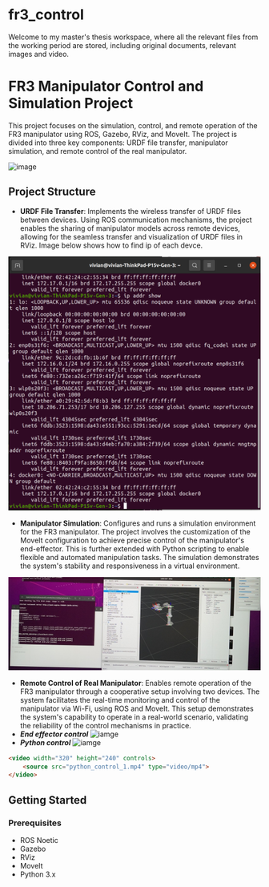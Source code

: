 # fr3_control
Welcome to my master's thesis workspace, where all the relevant files from the working period are stored, including original documents, relevant images and video.

# FR3 Manipulator Control and Simulation Project

This project focuses on the simulation, control, and remote operation of the FR3 manipulator using ROS, Gazebo, RViz, and MoveIt. The project is divided into three key components: URDF file transfer, manipulator simulation, and remote control of the real manipulator.

![image](https://github.com/Jcheems/fr3_control/blob/main/fr3.gif)
## Project Structure

- **URDF File Transfer**: Implements the wireless transfer of URDF files between devices. Using ROS communication mechanisms, the project enables the sharing of manipulator models across remote devices, allowing for the seamless transfer and visualization of URDF files in RViz. Image below shows how to find ip of each devce.

![iamge](https://github.com/Jcheems/fr3_control/blob/main/find%20ip%20of%20each%20device.png)

- **Manipulator Simulation**: Configures and runs a simulation environment for the FR3 manipulator. The project involves the customization of the MoveIt configuration to achieve precise control of the manipulator's end-effector. This is further extended with Python scripting to enable flexible and automated manipulation tasks. The simulation demonstrates the system's stability and responsiveness in a virtual environment.

![iamge](https://github.com/Jcheems/fr3_control/blob/main/simulation_tf.JPG)

- **Remote Control of Real Manipulator**: Enables remote operation of the FR3 manipulator through a cooperative setup involving two devices. The system facilitates the real-time monitoring and control of the manipulator via Wi-Fi, using ROS and MoveIt. This setup demonstrates the system's capability to operate in a real-world scenario, validating the reliability of the control mechanisms in practice.
- ***End effector control***
![iamge](https://github.com/Jcheems/fr3_control/blob/main/remote_control_1.png)
- ***Python control***
![iamge](https://github.com/Jcheems/fr3_control/blob/main/remote_control_2.png)

```HTML
<video width="320" height="240" controls>
    <source src="python_control_1.mp4" type="video/mp4">
</video>
```
## Getting Started

### Prerequisites

- ROS Noetic
- Gazebo
- RViz
- MoveIt
- Python 3.x
